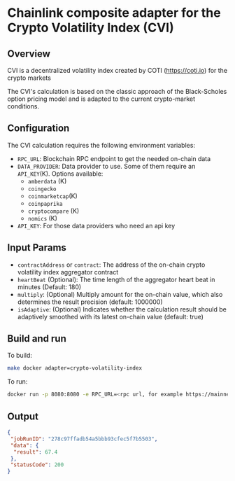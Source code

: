 # Chainlink composite adapter for the Crypto Volatility Index (CVI)

## Overview

CVI is a decentralized volatility index created by COTI (https://coti.io) for the crypto markets

The CVI's calculation is based on the classic approach of the Black-Scholes option pricing model and is adapted to the current crypto-market conditions.

## Configuration

The CVI calculation requires the following environment variables:

- `RPC_URL`: Blockchain RPC endpoint to get the needed on-chain data
- `DATA_PROVIDER`: Data provider to use. Some of them require an `API_KEY`(K). Options available:
  - `amberdata` (K)
  - `coingecko`
  - `coinmarketcap`(K)
  - `coinpaprika`
  - `cryptocompare` (K)
  - `nomics` (K)
- `API_KEY`: For those data providers who need an api key

## Input Params

- `contractAddress` or `contract`: The address of the on-chain crypto volatility index aggregator contract
- `heartBeat` (Optional): The time length of the aggregator heart beat in minutes (Default: 180)
- `multiply`: (Optional) Multiply amount for the on-chain value, which also determines the result precision (default: 1000000)
- `isAdaptive`: (Optional) Indicates whether the calculation result should be adaptively smoothed with its latest on-chain value (default: true)

## Build and run

To build:
```bash
make docker adapter=crypto-volatility-index
```

To run:
```bash
docker run -p 8080:8080 -e RPC_URL=<rpc url, for example https://mainnet.infura.io/v3/infura_key> -e DOMINANCE_PROVIDER=coingecko -e LOG_LEVEL=debug crypto-volatility-index-adapter:latest
```


## Output

```json
{
 "jobRunID": "278c97ffadb54a5bbb93cfec5f7b5503",
 "data": {
  "result": 67.4
 },
 "statusCode": 200
}
```
